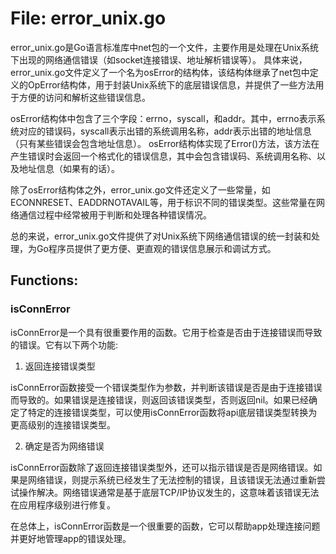 # File: error_unix.go

error_unix.go是Go语言标准库中net包的一个文件，主要作用是处理在Unix系统下出现的网络通信错误（如socket连接错误、地址解析错误等）。
具体来说，error_unix.go文件定义了一个名为osError的结构体，该结构体继承了net包中定义的OpError结构体，用于封装Unix系统下的底层错误信息，并提供了一些方法用于方便的访问和解析这些错误信息。

osError结构体中包含了三个字段：errno，syscall，和addr。其中，errno表示系统对应的错误码，syscall表示出错的系统调用名称，addr表示出错的地址信息（只有某些错误会包含地址信息）。
osError结构体实现了Error()方法，该方法在产生错误时会返回一个格式化的错误信息，其中会包含错误码、系统调用名称、以及地址信息（如果有的话）。

除了osError结构体之外，error_unix.go文件还定义了一些常量，如ECONNRESET、EADDRNOTAVAIL等，用于标识不同的错误类型。这些常量在网络通信过程中经常被用于判断和处理各种错误情况。

总的来说，error_unix.go文件提供了对Unix系统下网络通信错误的统一封装和处理，为Go程序员提供了更方便、更直观的错误信息展示和调试方式。

## Functions:

### isConnError

isConnError是一个具有很重要作用的函数。它用于检查是否由于连接错误而导致的错误。它有以下两个功能:

1. 返回连接错误类型

isConnError函数接受一个错误类型作为参数，并判断该错误是否是由于连接错误而导致的。如果错误是连接错误，则返回该错误类型，否则返回nil。如果已经确定了特定的连接错误类型，可以使用isConnError函数将api底层错误类型转换为更高级别的连接错误类型。

2. 确定是否为网络错误

isConnError函数除了返回连接错误类型外，还可以指示错误是否是网络错误。如果是网络错误，则提示系统已经发生了无法控制的错误，且该错误无法通过重新尝试操作解决。网络错误通常是基于底层TCP/IP协议发生的，这意味着该错误无法在应用程序级别进行修复。

在总体上，isConnError函数是一个很重要的函数，它可以帮助app处理连接问题并更好地管理app的错误处理。



